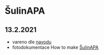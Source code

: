 # ŠulinAPA

## 13.2.2021
  * vareno dle [navodu](https://www.alkoholium.cz/uvarte-si-s-nami-domaci-pivo-1-dil-zaciname-aneb-co-budeme-potrebovat/) 
  * fotodokumentace How to make [ŠulinAPA](https://photos.google.com/share/AF1QipNgGYjd092mmU4E3DFW46o3VyQwwFqiUhone7JWoTkBOaBbIdkO8w8yvZMuQY841Q?key=d0RVX21NNmtRaUlSR0ZQZS1LdVBTdmxTR1RDYjRB)
